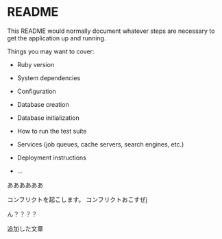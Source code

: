 # README

This README would normally document whatever steps are necessary to get the
application up and running.

Things you may want to cover:

* Ruby version

* System dependencies

* Configuration

* Database creation

* Database initialization

* How to run the test suite

* Services (job queues, cache servers, search engines, etc.)

* Deployment instructions

* ...



ああああああ

コンフリクトを起こします。
コンフリクトおこすぜj

ん？？？？

追加した文章

